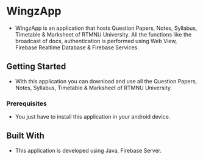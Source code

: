 # WingzApp
* WingzApp is an application that hosts Question Papers, Notes, Syllabus, Timetable & Marksheet of RTMNU University. All the functions like the broadcast of docs, authentication is performed using Web View, Firebase Realtime Database & Firebase Services.

## Getting Started
* With this application you can download and use all the Question Papers, Notes, Syllabus, Timetable & Marksheet of RTMNU University.

### Prerequisites
* You just have to install this application in your android device.

## Built With
* This application is developed using Java, Firebase Server.
